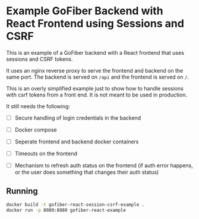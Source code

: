 # Example GoFiber Backend with React Frontend using Sessions and CSRF

This is an example of a GoFiber backend with a React frontend that uses sessions and CSRF tokens.

It uses an nginx reverse proxy to serve the frontend and backend on the same port. The backend is served on `/api` and the frontend is served on `/`.

This is an overly simplified example just to show how to handle sessions with csrf tokens from a front end. It is not meant to be used in production.

It still needs the following:

- [ ] Secure handling of login credentials in the backend
- [ ] Docker compose
- [ ] Seperate frontend and backend docker containers
- [ ] Timeouts on the frontend
- [ ] Mechanism to refresh auth status on the frontend (if auth error happens, or the user does something that changes their auth status)


## Running

```bash
docker build -t gofiber-react-session-csrf-example .
docker run -p 8080:8080 gofiber-react-example
```
